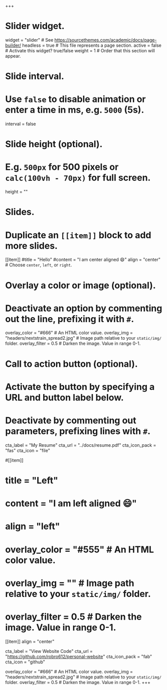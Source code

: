+++
# Slider widget.
widget = "slider"  # See https://sourcethemes.com/academic/docs/page-builder/
headless = true  # This file represents a page section.
active = false  # Activate this widget? true/false
weight = 1  # Order that this section will appear.

# Slide interval.
# Use `false` to disable animation or enter a time in ms, e.g. `5000` (5s).
interval = false

# Slide height (optional).
# E.g. `500px` for 500 pixels or `calc(100vh - 70px)` for full screen.
height = ""

# Slides.
# Duplicate an `[[item]]` block to add more slides.
[[item]]
  #title = "Hello"
  #content = "I am center aligned :smile:"
  align = "center"  # Choose `center`, `left`, or `right`.

  # Overlay a color or image (optional).
  #   Deactivate an option by commenting out the line, prefixing it with `#`.
  overlay_color = "#666"  # An HTML color value.
  overlay_img = "headers/nextstrain_spread2.jpg"  # Image path relative to your `static/img/` folder.
  overlay_filter = 0.5  # Darken the image. Value in range 0-1.

  # Call to action button (optional).
  #   Activate the button by specifying a URL and button label below.
  #   Deactivate by commenting out parameters, prefixing lines with `#`.
  cta_label = "My Resume"
  cta_url = "../docs/resume.pdf"
  cta_icon_pack = "fas"
  cta_icon = "file"

#[[item]]
#  title = "Left"
#  content = "I am left aligned :smile:"
#  align = "left"

#  overlay_color = "#555"  # An HTML color value.
#  overlay_img = ""  # Image path relative to your `static/img/` folder.
#  overlay_filter = 0.5  # Darken the image. Value in range 0-1.

[[item]]
align = "center"  

cta_label = "View Website Code"
cta_url = "https://github.com/robro612/personal-website"
cta_icon_pack = "fab"
cta_icon = "github"

overlay_color = "#666"  # An HTML color value.
overlay_img = "headers/nextstrain_spread2.jpg"  # Image path relative to your `static/img/` folder.
overlay_filter = 0.5  # Darken the image. Value in range 0-1.
+++
